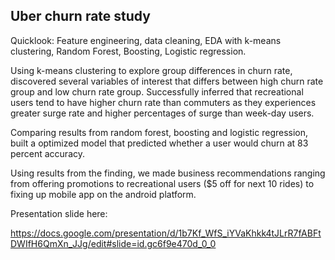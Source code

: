 ## Uber churn rate study

Quicklook: Feature engineering, data cleaning, EDA with k-means clustering, Random Forest, Boosting, Logistic regression.


Using k-means clustering to explore group differences in churn rate, discovered several variables of interest that differs between high churn rate group and low churn rate group. Successfully inferred that recreational users tend to have higher churn rate than commuters as they experiences greater surge rate and higher percentages of surge than week-day users. 

Comparing results from random forest, boosting and logistic regression, built a optimized model that predicted whether a user would churn at 83 percent accuracy. 

Using results from the finding, we made business recommendations ranging from offering promotions to recreational users ($5 off for next 10 rides) to fixing up mobile app on the android platform. 

Presentation slide here:

https://docs.google.com/presentation/d/1b7Kf_WfS_iYVaKhkk4tJLrR7fABFtDWIfH6QmXn_JJg/edit#slide=id.gc6f9e470d_0_0